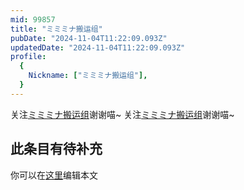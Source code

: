 ```yaml
---
mid: 99857
title: "ミミミナ搬运组"
pubDate: "2024-11-04T11:22:09.093Z"
updatedDate: "2024-11-04T11:22:09.093Z"
profile:
  {
    Nickname: ["ミミミナ搬运组"],
  }
---
```


关注[ミミミナ搬运组](https://space.bilibili.com/99857)谢谢喵~ 关注[ミミミナ搬运组](https://space.bilibili.com/99857)谢谢喵~

## 此条目有待补充
你可以在[这里](https://github.com/Yuhanawa/VTuber.ICU/edit/master/src/content/v/ミミミナ搬运组/index.md)编辑本文
